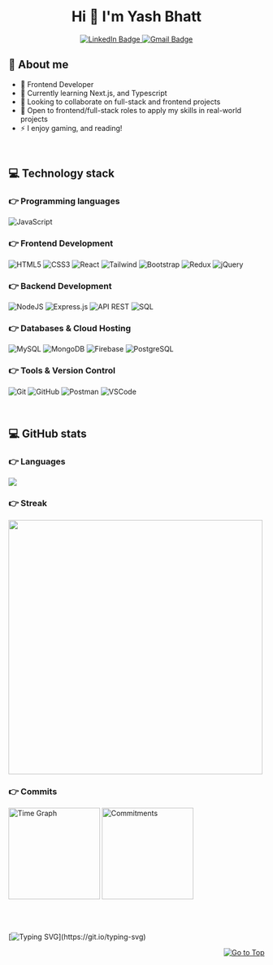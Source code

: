 

<div id="header" align="center">
  <h1> Hi 👋 I'm Yash Bhatt</h1>
  <div id="badges">
    <a href="https://www.linkedin.com/in/yashbhatt30">
      <img src="https://img.shields.io/badge/LinkedIn-blue?style=for-the-badge&logo=linkedin&logoColor=white" alt="LinkedIn Badge"/>
    </a>
     <a href="mailto:30y.bhatt@gmail.com">
      <img src="https://img.shields.io/badge/Gmail-red?style=for-the-badge&logo=gmail&logoColor=white" alt="Gmail Badge"/>
    </a>
  </div>
</div>

## 💫 About me
- 🔭 Frontend Developer
- 🌱 Currently learning Next.js, and Typescript
- 👯 Looking to collaborate on full-stack and frontend projects
- 🤔 Open to frontend/full-stack roles to apply my skills in real-world projects
- ⚡  I enjoy gaming, and reading!


<br/>

## 💻 Technology stack

### 👉 Programming languages
![JavaScript](https://img.shields.io/badge/javascript-%23323330.svg?style=for-the-badge&logo=javascript&logoColor=%23F7DF1E)

### 👉 Frontend Development
![HTML5](https://img.shields.io/badge/html5-%23E34F26.svg?style=for-the-badge&logo=html5&logoColor=white)
![CSS3](https://img.shields.io/badge/css3-%231572B6.svg?style=for-the-badge&logo=css3&logoColor=white)
![React](https://img.shields.io/badge/react-61DAFB.svg?style=for-the-badge&logo=react&logoColor=black)
![Tailwind](https://img.shields.io/badge/tailwindcss-%2338B2AC.svg?style=for-the-badge&logo=tailwind-css&logoColor=white)
![Bootstrap](https://img.shields.io/badge/bootstrap-%238511FA.svg?style=for-the-badge&logo=bootstrap&logoColor=white)
![Redux](https://img.shields.io/badge/redux-%23593d88.svg?style=for-the-badge&logo=redux&logoColor=white)
![jQuery](https://img.shields.io/badge/jquery-%230769AD.svg?style=for-the-badge&logo=jquery&logoColor=white)

### 👉 Backend Development
![NodeJS](https://img.shields.io/badge/node.js-6DA55F?style=for-the-badge&logo=node.js&logoColor=white)
![Express.js](https://img.shields.io/badge/express.js-%23404d59.svg?style=for-the-badge&logo=express&logoColor=%2361DAFB)
![API REST](https://img.shields.io/badge/API_REST-beige?style=for-the-badge)
![SQL](https://img.shields.io/badge/SQL-black?style=for-the-badge)


### 👉 Databases & Cloud Hosting
![MySQL](https://img.shields.io/badge/mysql-4479A1.svg?style=for-the-badge&logo=mysql&logoColor=white)
![MongoDB](https://img.shields.io/badge/MongoDB-green?style=for-the-badge&logo=MongoDB&logoColor=White)
![Firebase](https://img.shields.io/badge/firebase-%23039BE5.svg?style=for-the-badge&logo=firebase)
![PostgreSQL](https://img.shields.io/badge/postgresql-316192.svg?style=for-the-badge&logo=postgresql&logoColor=white)

### 👉 Tools & Version Control
![Git](https://img.shields.io/badge/git%20-%23F05033.svg?&style=for-the-badge&logo=git&logoColor=white)
![GitHub](https://img.shields.io/badge/github-%23121011.svg?style=for-the-badge&logo=github&logoColor=white)
![Postman](https://img.shields.io/badge/Postman-FF6C37?style=for-the-badge&logo=postman&logoColor=white)
![VSCode](https://img.shields.io/badge/VS_Code-%23007ACC.svg?style=for-the-badge&logo=visual-studio-code&logoColor=white)

<br/>

## 💻 GitHub stats


<h3> 👉 Languages </h3>
  <img align="center" src = "https://github-readme-stats.vercel.app/api/top-langs/?username=y-ashbhatt&layout=donut&hide=roff&theme=transparent">
<h3>👉 Streak </h3>
<img align="center" src = "https://github-readme-streak-stats.herokuapp.com?user=Y-ashbhatt&theme=transparent&short_numbers=true" width = 500>
<h3>👉 Commits </h3>
<div>
  <img src="http://github-profile-summary-cards.vercel.app/api/cards/productive-time?username=y-ashbhatt&theme=transparent&utcOffset=5.30" height="180em" alt="Time Graph"/>
  <img  src="http://github-profile-summary-cards.vercel.app/api/cards/profile-details?username=y-ashbhatt&theme=transparent" height="180em" alt="Commitments"/>
</div>

<br/><br/>

[![Typing SVG](https://readme-typing-svg.demolab.com?font=Fira+Code&weight=500&size=33&duration=5500&pause=900&width=435&lines=Thanks+for+Visiting!!)](https://git.io/typing-svg)

<p align="right"><a href="#header"><img src="https://img.shields.io/static/v1?label&message=Go+to+Top&color=0b6ab3&style=flat&logo" alt="Go to Top" /></a></p>
